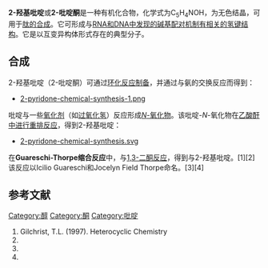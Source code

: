 **2-羟基吡啶**或**2-吡啶酮**是一种有机化合物，化学式为C<sub>5</sub>H<sub>4</sub>NOH，为无色结晶，可用于[肽的合成](../Page/肽.md "wikilink")。它可形成与[RNA和](https://zh.wikipedia.org/wiki/RNA "wikilink")[DNA中发现的碱基配对机制有相关的氢键结构](https://zh.wikipedia.org/wiki/DNA "wikilink")。它是以互变异构体形式存在的典型分子。

## 合成

2-羟基吡啶（2-吡啶酮）可通过[环化反应制备](https://zh.wikipedia.org/wiki/环化 "wikilink")，并通过与氨的交换反应而得到：

  -
    [2-pyridone-chemical-synthesis-1.png](https://zh.wikipedia.org/wiki/File:2-pyridone-chemical-synthesis-1.png "fig:2-pyridone-chemical-synthesis-1.png")

吡啶与一些[氧化剂](../Page/氧化剂.md "wikilink")（如[过氧化氢](../Page/过氧化氢.md "wikilink")）反应形成[*N*-氧化物](../Page/氧化胺.md "wikilink")。该吡啶-*N*-氧化物在[乙酸酐中进行重排反应](../Page/乙酸酐.md "wikilink")，得到2-羟基吡啶：

  -
    [2-pyridone-chemical-synthesis.svg](https://zh.wikipedia.org/wiki/File:2-pyridone-chemical-synthesis.svg "fig:2-pyridone-chemical-synthesis.svg")

在**Guareschi-Thorpe缩合反应**中，与[1,3-二酮反应](../Page/酮.md "wikilink")，得到与2-羟基吡啶。\[1\]\[2\]该反应以Icilio
Guareschi和Jocelyn Field Thorpe命名。\[3\]\[4\]

## 参考文献

[Category:醇](https://zh.wikipedia.org/wiki/Category:醇 "wikilink")
[Category:酮](https://zh.wikipedia.org/wiki/Category:酮 "wikilink")
[Category:吡啶](https://zh.wikipedia.org/wiki/Category:吡啶 "wikilink")

1.  Gilchrist, T.L. (1997). Heterocyclic Chemistry
2.
3.
4.